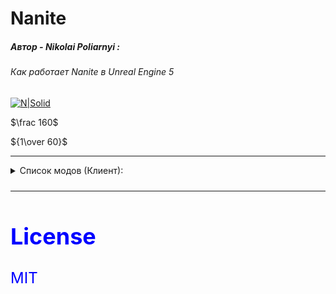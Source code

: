 # Nanite

##### Автор - Nikolai Poliarnyi :
###### *Как работает Nanite в Unreal Engine 5*
[![N|Solid](https://opengameart.org/sites/default/files/forum-attachments/Shark1.png)](https://www.youtube.com/watch?v=ltUzX1IR9JI&ab_channel=NikolaiPoliarnyi)

$\frac 160$

${1\over 60}$

- - -

<details>

<summary>Список модов (Клиент):</summary>

<font color=Blue size=5>Я синий </ font>

| Кино | Игры |
| ------ | ------ |
| Offline | Realtime 1/60 |
| GitHub | [plugins/github/README.md][PlGh] |
| Google Drive | [plugins/googledrive/README.md][PlGd] |
| OneDrive | [plugins/onedrive/README.md][PlOd] |
| Medium | [plugins/medium/README.md][PlMe] |
| Google Analytics | [plugins/googleanalytics/README.md][PlGa] |

</details>

- - -

## License

MIT

[//]: # (Я самый крутой комментарий)
